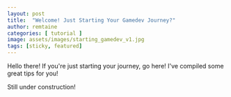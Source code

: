 ```yaml
---
layout: post
title:  "Welcome! Just Starting Your Gamedev Journey?"
author: remtaine
categories: [ tutorial ]
image: assets/images/starting_gamedev_v1.jpg
tags: [sticky, featured]
---
```


Hello there! If you're just starting your journey, go here! I've compiled some great tips for you!

Still under construction!